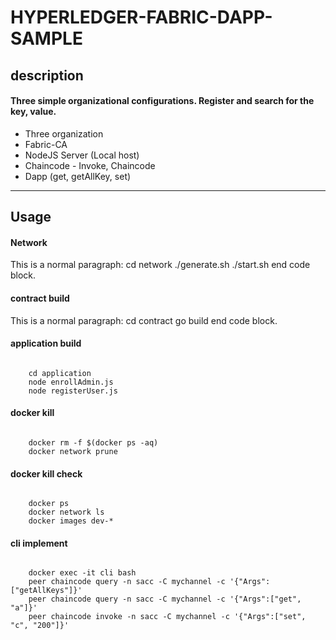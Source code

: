 HYPERLEDGER-FABRIC-DAPP-SAMPLE
===
description
-------------
#### Three simple organizational configurations. Register and search for the key, value.

- Three organization
- Fabric-CA
- NodeJS Server (Local host)
- Chaincode - Invoke, Chaincode
- Dapp (get, getAllKey, set)

---------------------------------------

Usage
-------------
#### Network
This is a normal paragraph:
    cd network
    ./generate.sh
    ./start.sh
end code block.

#### contract build
This is a normal paragraph:
    cd contract
    go build
end code block.

#### application build
<pre><code>
    cd application
    node enrollAdmin.js
    node registerUser.js
</code></pre>

#### docker kill
<pre><code>
    docker rm -f $(docker ps -aq)
    docker network prune
</code></pre>

#### docker kill check
<pre><code>
    docker ps
    docker network ls
    docker images dev-*
</code></pre>

#### cli implement
<code>
    docker exec -it cli bash
    peer chaincode query -n sacc -C mychannel -c '{"Args":["getAllKeys"]}'
    peer chaincode query -n sacc -C mychannel -c '{"Args":["get", "a"]}'
    peer chaincode invoke -n sacc -C mychannel -c '{"Args":["set", "c", "200"]}'
</code>

